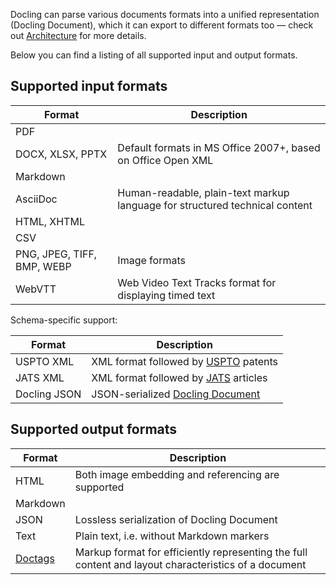 Docling can parse various documents formats into a unified representation (Docling
Document), which it can export to different formats too — check out
[Architecture](../concepts/architecture.md) for more details.

Below you can find a listing of all supported input and output formats.

## Supported input formats

| Format | Description |
|--------|-------------|
| PDF | |
| DOCX, XLSX, PPTX | Default formats in MS Office 2007+, based on Office Open XML |
| Markdown | |
| AsciiDoc | Human-readable, plain-text markup language for structured technical content |
| HTML, XHTML | |
| CSV | |
| PNG, JPEG, TIFF, BMP, WEBP | Image formats |
| WebVTT | Web Video Text Tracks format for displaying timed text |

Schema-specific support:

| Format | Description |
|--------|-------------|
| USPTO XML | XML format followed by [USPTO](https://www.uspto.gov/patents) patents |
| JATS XML | XML format followed by [JATS](https://jats.nlm.nih.gov/) articles |
| Docling JSON | JSON-serialized [Docling Document](../concepts/docling_document.md) |

## Supported output formats

| Format | Description |
|--------|-------------|
| HTML | Both image embedding and referencing are supported |
| Markdown | |
| JSON | Lossless serialization of Docling Document |
| Text | Plain text, i.e. without Markdown markers |
| [Doctags](https://arxiv.org/pdf/2503.11576) | Markup format for efficiently representing the full content and layout characteristics of a document |
